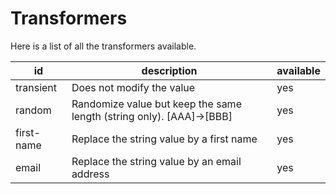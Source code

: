 # Transformers

Here is a list of all the transformers available.

| id         | description                                                          | available |
| ---------- | -------------------------------------------------------------------- | --------- |
| transient  | Does not modify the value                                            | yes       |
| random     | Randomize value but keep the same length (string only). [AAA]->[BBB] | yes       |
| first-name | Replace the string value by a first name                             | yes       |
| email      | Replace the string value by an email address                         | yes       |
